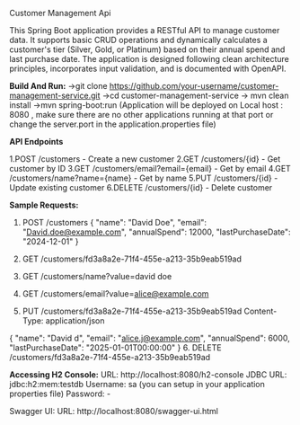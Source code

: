Customer Management Api

This Spring Boot application provides a RESTful API to manage customer data. It supports basic CRUD operations and dynamically calculates a customer's tier (Silver, Gold, or Platinum) based on their annual spend and last purchase date.
The application is designed following clean architecture principles, incorporates input validation, and is documented with OpenAPI.

**Build And Run:**
   ->git clone https://github.com/your-username/customer-management-service.git
   ->cd customer-management-service
   -> mvn clean install
   ->mvn spring-boot:run (Application will be deployed on Local host : 8080 , make sure there are no other applications running at that port or change the server.port in the application.properties file)

**API Endpoints**

1.POST	/customers -	Create a new customer
2.GET	/customers/{id} -	Get customer by ID
3.GET	/customers/email?email={email} -	Get by email
4.GET	/customers/name?name={name} -	Get by name
5.PUT	/customers/{id}	- Update existing customer
6.DELETE	/customers/{id} -	Delete customer

**Sample Requests:**

1. POST /customers
  {
    "name": "David Doe",
    "email": "David.doe@example.com",
    "annualSpend": 12000,
    "lastPurchaseDate": "2024-12-01"
  }

2. GET /customers/fd3a8a2e-71f4-455e-a213-35b9eab519ad
3. GET /customers/name?value=david doe
4. GET /customers/email?value=alice@example.com
5. PUT /customers/fd3a8a2e-71f4-455e-a213-35b9eab519ad
  Content-Type: application/json

  {
    "name": "David d",
    "email": "alice.j@example.com",
    "annualSpend": 6000,
    "lastPurchaseDate": "2025-01-01T00:00:00"
  }
6. DELETE /customers/fd3a8a2e-71f4-455e-a213-35b9eab519ad



**Accessing H2 Console:**
URL: http://localhost:8080/h2-console
JDBC URL: jdbc:h2:mem:testdb
Username: sa  (you can setup in your application properties file)
Password: -

Swagger UI:
URL: http://localhost:8080/swagger-ui.html
